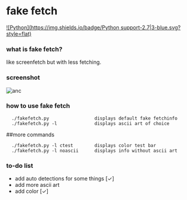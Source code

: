# fake fetch
[![Python](https://img.shields.io/badge/Python support-2.7|3-blue.svg?style=flat)](https://www.python.org/)
### what is fake fetch?

like screenfetch but with less fetching.

### screenshot
![anc](https://raw.githubusercontent.com/JackCDK/fakefetch/master/pics/ank4.png)

### how to use fake fetch

      ./fakefetch.py                 displays default fake fetchinfo
      ./fakefetch.py -l              displays ascii art of choice
      
##more commands

      ./fakefetch.py -l ctest        displays color test bar
      ./fakefetch.py -l noascii      displays info without ascii art



### to-do list
* add auto detections for some things [✓]
* add more ascii art
* add color [✓]

